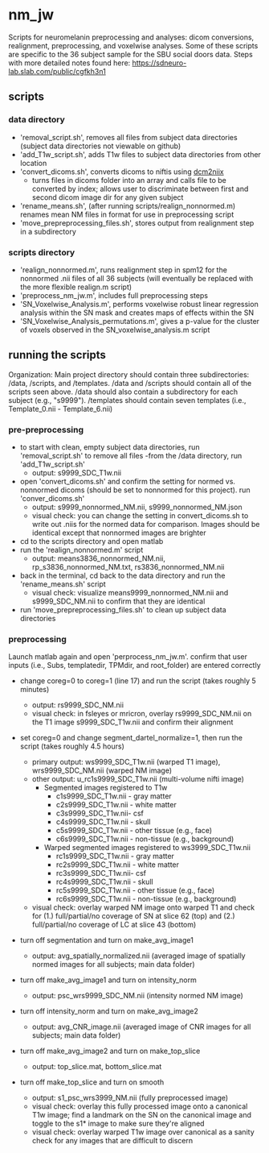 # nm_jw
Scripts for neuromelanin preprocessing and analyses: dicom conversions, realignment, preprocessing, and voxelwise analyses. Some of these scripts are specific to the 36 subject sample for the SBU social doors data. Steps with more detailed notes found here: https://sdneuro-lab.slab.com/public/cgfkh3n1

## scripts
### data directory
- 'removal_script.sh', removes all files from subject data directories (subject data directories not viewable on github)
- 'add_T1w_script.sh', adds T1w files to subject data directories from other location
- 'convert_dicoms.sh', converts dicoms to niftis using [dcm2niix](https://github.com/rordenlab/dcm2niix)
  - turns files in dicoms folder into an array and calls file to be converted by index; allows user to discriminate between first and second dicom image dir for any given subject
- 'rename_means.sh', (after running scripts/realign_nonnormed.m) renames mean NM files in format for use in preprocessing script
- 'move_prepreprocessing_files.sh', stores output from realignment step in a subdirectory

### scripts directory
- 'realign_nonnormed.m', runs realignment step in spm12 for the nonnormed .nii files of all 36 subjects (will eventually be replaced with the more flexible realign.m script)
- 'preprocess_nm_jw.m', includes full preprocessing steps
- 'SN_Voxelwise_Analysis.m', performs voxelwise robust linear regression analysis within the SN mask and creates maps of effects within the SN
- 'SN_Voxelwise_Analysis_permutations.m', gives a p-value for the cluster of voxels observed in the SN_voxelwise_analysis.m script

## running the scripts
Organization: Main project directory should contain three subdirectories: /data, /scripts, and /templates. /data and /scripts should contain all of the scripts seen above. /data should also contain a subdirectory for each subject (e.g., "s9999"). /templates should contain seven templates (i.e., Template_0.nii - Template_6.nii)

### pre-preprocessing

- to start with clean, empty subject data directories, run 'removal_script.sh' to remove all files
-from the /data directory, run 'add_T1w_script.sh'
  - output: s9999_SDC_T1w.nii
- open 'convert_dicoms.sh' and confirm the setting for normed vs. nonnormed dicoms (should be set to nonnormed for this project). run 'conver_dicoms.sh'
  - output: s9999_nonnormed_NM.nii, s9999_nonnormed_NM.json
  - visual check: you can change the setting in convert_dicoms.sh to write out .niis for the normed data for comparison. Images should be identical except that nonnormed images are brighter 
- cd to the scripts directory and open matlab
- run the 'realign_nonnormed.m' script
  - output: means3836_nonnormed_NM.nii, rp_s3836_nonnormed_NM.txt, rs3836_nonnormed_NM.nii
- back in the terminal, cd back to the data directory and run the 'rename_means.sh' script
  - visual check: visualize means9999_nonnormed_NM.nii and s9999_SDC_NM.nii to confirm that they are identical
- run 'move_prepreprocessing_files.sh' to clean up subject data directories
  
### preprocessing
Launch matlab again and open 'perprocess_nm_jw.m'. confirm that user inputs (i.e., Subs, templatedir, TPMdir, and root_folder) are entered correctly
- change coreg=0 to coreg=1 (line 17) and run the script (takes roughly 5 minutes)
  - output: rs9999_SDC_NM.nii
  - visual check: in fsleyes or mricron, overlay rs9999_SDC_NM.nii on the T1 image s9999_SDC_T1w.nii and confirm their alignment
  
- set coreg=0 and change segment_dartel_normalize=1, then run the script (takes roughly 4.5 hours)
  - primary output: ws9999_SDC_T1w.nii (warped T1 image), wrs9999_SDC_NM.nii (warped NM image)
  - other output: u_rc1s9999_SDC_T1w.nii (multi-volume nifti image)
    - Segmented images registered to T1w
      - c1s9999_SDC_T1w.nii - gray matter
      - c2s9999_SDC_T1w.nii - white matter
      - c3s9999_SDC_T1w.nii- csf
      - c4s9999_SDC_T1w.nii - skull
      - c5s9999_SDC_T1w.nii - other tissue (e.g., face)
      - c6s9999_SDC_T1w.nii - non-tissue (e.g., background)
    - Warped segmented images registered to ws3999_SDC_T1w.nii
      - rc1s9999_SDC_T1w.nii - gray matter
      - rc2s9999_SDC_T1w.nii - white matter
      - rc3s9999_SDC_T1w.nii- csf
      - rc4s9999_SDC_T1w.nii - skull
      - rc5s9999_SDC_T1w.nii - other tissue (e.g., face)
      - rc6s9999_SDC_T1w.nii - non-tissue (e.g., background)
  - visual check:  overlay warped NM image onto warped T1 and check for (1.) full/partial/no coverage of SN at slice 62 (top) and (2.) full/partial/no coverage of LC at slice 43 (bottom)

- turn off segmentation and turn on make_avg_image1
  - output: avg_spatially_normalized.nii (averaged image of spatially normed images for all subjects; main data folder)

- turn off make_avg_image1 and turn on intensity_norm
  - output: psc_wrs9999_SDC_NM.nii (intensity normed NM image)

- turn off intensity_norm and turn on make_avg_image2
  - output: avg_CNR_image.nii (averaged image of CNR images for all subjects; main data folder)

- turn off make_avg_image2 and turn on make_top_slice
  - output: top_slice.mat, bottom_slice.mat

- turn off make_top_slice and turn on smooth
  - output: s1_psc_wrs3999_NM.nii (fully preprocessed image)
  - visual check: overlay this fully processed image onto a canonical T1w image; find a landmark on the SN on the canonical image and toggle to the s1* image to make sure they're aligned
  - visual check: overlay warped T1w image over canonical as a sanity check for any images that are difficult to discern
  

